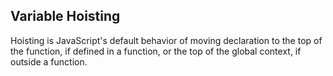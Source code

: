Variable Hoisting
--------------------
Hoisting is JavaScript's default behavior of moving declaration to the top of the function, if defined in a function, or the top of the global context, if outside a function.